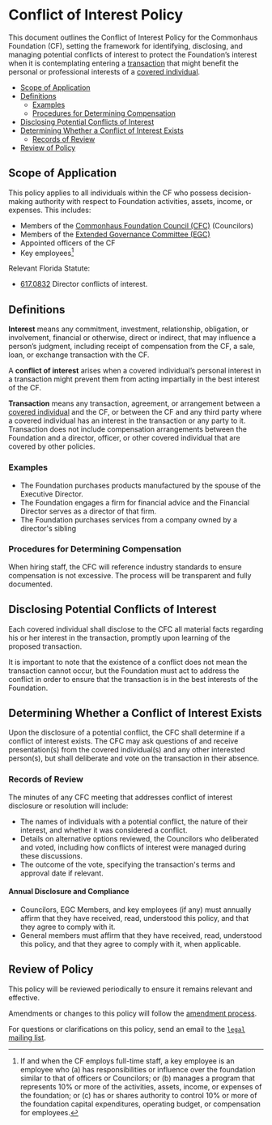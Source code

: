 # Conflict of Interest Policy

This document outlines the Conflict of Interest Policy for the Commonhaus Foundation (CF), setting the framework for identifying, disclosing, and managing potential conflicts of interest to protect the Foundation’s interest when it is contemplating entering a [transaction](#definitions) that might benefit the personal or professional interests of a [covered individual](#scope-of-application).

- [Scope of Application](#scope-of-application)
- [Definitions](#definitions)
    - [Examples](#examples)
    - [Procedures for Determining Compensation](#procedures-for-determining-compensation)
- [Disclosing Potential Conflicts of Interest](#disclosing-potential-conflicts-of-interest)
- [Determining Whether a Conflict of Interest Exists](#determining-whether-a-conflict-of-interest-exists)
    - [Records of Review](#records-of-review)
- [Review of Policy](#review-of-policy)

## Scope of Application

This policy applies to all individuals within the CF who possess decision-making authority with respect to Foundation activities, assets, income, or expenses. This includes:

- Members of the [Commonhaus Foundation Council (CFC)][cfc] (Councilors)
- Members of the [Extended Governance Committee (EGC)][egc]
- Appointed officers of the CF
- Key employees[^1]

[cfc]: ../bylaws/3-cf-council.md
[egc]: ../bylaws/3-cf-council.md#extended-governance-committee-egc

[^1]: If and when the CF employs full-time staff, a key employee is an employee who (a) has responsibilities or influence over the foundation similar to that of officers or Councilors; or (b) manages a program that represents 10% or more of the activities, assets, income, or expenses of the foundation; or (c) has or shares authority to control 10% or more of the foundation capital expenditures, operating budget, or compensation for employees.

Relevant Florida Statute:

- [617.0832](http://www.leg.state.fl.us/Statutes/index.cfm?App_mode=Display_Statute&Search_String=&URL=0600-0699/0617/Sections/0617.0832.html) Director conflicts of interest.

## Definitions

**Interest** means any commitment, investment, relationship, obligation, or involvement, financial or otherwise, direct or indirect, that may influence a person’s judgment, including receipt of compensation from the CF, a sale, loan, or exchange transaction with the CF.

A **conflict of interest** arises when a covered individual’s personal interest in a transaction might prevent them from acting impartially in the best interest of the CF.

**Transaction** means any transaction, agreement, or arrangement between a [covered individual](#scope-of-application) and the CF, or between the CF and any third party where a covered individual has an interest in the transaction or any party to it. Transaction does not include compensation arrangements between the Foundation and a director, officer, or other covered individual that are covered by other policies.

### Examples

- The Foundation purchases products manufactured by the spouse of the Executive Director.
- The Foundation engages a firm for financial advice and the Financial Director serves as a director of that firm.
- The Foundation purchases services from a company owned by a director's sibling

### Procedures for Determining Compensation

When hiring staff, the CFC will reference industry standards to ensure compensation is not excessive. The process will be transparent and fully documented.

## Disclosing Potential Conflicts of Interest

Each covered individual shall disclose to the CFC all material facts regarding his or her interest in the transaction, promptly upon learning of the proposed transaction.

It is important to note that the existence of a conflict does not mean the transaction cannot occur, but the Foundation must act to address the conflict in order to ensure that the transaction is in the best interests of the Foundation.

## Determining Whether a Conflict of Interest Exists

Upon the disclosure of a potential conflict, the CFC shall determine if a conflict of interest exists. The CFC may ask questions of and receive presentation(s) from the covered individual(s) and any other interested person(s), but shall deliberate and vote on the transaction in their absence.

### Records of Review

The minutes of any CFC meeting that addresses conflict of interest disclosure or resolution will include:

- The names of individuals with a potential conflict, the nature of their interest, and whether it was considered a conflict.
- Details on alternative options reviewed, the Councilors who deliberated and voted, including how conflicts of interest were managed during these discussions.
- The outcome of the vote, specifying the transaction's terms and approval date if relevant.

#### Annual Disclosure and Compliance

- Councilors, EGC Members, and key employees (if any) must annually affirm that they have received, read, understood this policy, and that they agree to comply with it.
- General members must affirm that they have received, read, understood this policy, and that they agree to comply with it, when applicable.

## Review of Policy

This policy will be reviewed periodically to ensure it remains relevant and effective.

Amendments or changes to this policy will follow the [amendment process][].

For questions or clarifications on this policy, send an email to the [`legal` mailing list][CONTACTS.yaml].

[CONTACTS.yaml]: https://github.com/commonhaus/foundation/blob/main/CONTACTS.yaml
[amendment process]: ../bylaws/8-amendments.md
